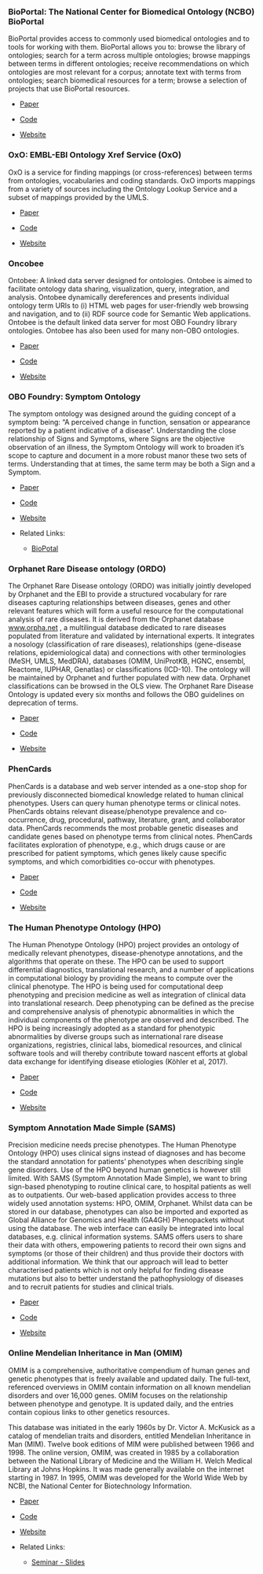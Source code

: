 ### BioPortal: The National Center for Biomedical Ontology (NCBO) BioPortal

BioPortal provides access to commonly used biomedical ontologies and to tools for working with them. BioPortal allows you to: browse the library of ontologies; search for a term across multiple ontologies; browse mappings between terms in different ontologies; receive recommendations on which ontologies are most relevant for a corpus; annotate text with terms from ontologies; search biomedical resources for a term; browse a selection of projects that use BioPortal resources.

- [Paper]()

- [Code](https://github.com/ncbo)

- [Website](https://bioportal.bioontology.org/)

### OxO: EMBL-EBI Ontology Xref Service (OxO)

OxO is a service for finding mappings (or cross-references) between terms from ontologies, vocabularies and coding standards. OxO imports mappings from a variety of sources including the Ontology Lookup Service and a subset of mappings provided by the UMLS.

- [Paper]()

- [Code](https://github.com/EBISPOT/OxO)

- [Website](https://www.ebi.ac.uk/spot/oxo/index)

### Oncobee

Ontobee: A linked data server designed for ontologies. Ontobee is aimed to facilitate ontology data sharing, visualization, query, integration, and analysis. Ontobee dynamically dereferences and presents individual ontology term URIs to (i) HTML web pages for user-friendly web browsing and navigation, and to (ii) RDF source code for Semantic Web applications. Ontobee is the default linked data server for most OBO Foundry library ontologies. Ontobee has also been used for many non-OBO ontologies.

- [Paper]()

- [Code]()

- [Website](http://www.ontobee.org/)

### OBO Foundry: Symptom Ontology

The symptom ontology was designed around the guiding concept of a symptom being: “A perceived change in function, sensation or appearance reported by a patient indicative of a disease”. Understanding the close relationship of Signs and Symptoms, where Signs are the objective observation of an illness, the Symptom Ontology will work to broaden it’s scope to capture and document in a more robust manor these two sets of terms. Understanding that at times, the same term may be both a Sign and a Symptom.

- [Paper]()

- [Code](https://github.com/DiseaseOntology/SymptomOntology)

- [Website](https://obofoundry.org/ontology/symp.html)

- Related Links:

    - [BioPotal](https://bioportal.bioontology.org/ontologies/SYMP)

### Orphanet Rare Disease ontology (ORDO)

The Orphanet Rare Disease ontology (ORDO) was initially jointly developed by Orphanet and the EBI to provide a structured vocabulary for rare diseases capturing relationships between diseases, genes and other relevant features which will form a useful resource for the computational analysis of rare diseases. It is derived from the Orphanet database www.orpha.net , a multilingual database dedicated to rare diseases populated from literature and validated by international experts. It integrates a nosology (classification of rare diseases), relationships (gene-disease relations, epidemiological data) and connections with other terminologies (MeSH, UMLS, MedDRA), databases (OMIM, UniProtKB, HGNC, ensembl, Reactome, IUPHAR, Genatlas) or classifications (ICD-10).
The ontology will be maintained by Orphanet and further populated with new data. Orphanet classifications can be browsed in the OLS view. The Orphanet Rare Disease Ontology is updated every six months and follows the OBO guidelines on deprecation of terms.

- [Paper]()

- [Code]()

- [Website](https://www.orphadata.com/ordo/)


### PhenCards 

PhenCards is a database and web server intended as a one-stop shop for previously disconnected biomedical knowledge related to human clinical phenotypes. Users can query human phenotype terms or clinical notes. PhenCards obtains relevant disease/phenotype prevalence and co-occurrence, drug, procedural, pathway, literature, grant, and collaborator data. PhenCards recommends the most probable genetic diseases and candidate genes based on phenotype terms from clinical notes. PhenCards facilitates exploration of phenotype, e.g., which drugs cause or are prescribed for patient symptoms, which genes likely cause specific symptoms, and which comorbidities co-occur with phenotypes.

- [Paper](https://doi.org/10.1186/s13073-021-00909-8)

- [Code]()

- [Website](https://phencards.org/)


### The Human Phenotype Ontology (HPO)

The Human Phenotype Ontology (HPO) project provides an ontology of medically relevant phenotypes, disease-phenotype annotations, and the algorithms that operate on these. The HPO can be used to support differential diagnostics, translational research, and a number of applications in computational biology by providing the means to compute over the clinical phenotype. The HPO is being used for computational deep phenotyping and precision medicine as well as integration of clinical data into translational research. Deep phenotyping can be defined as the precise and comprehensive analysis of phenotypic abnormalities in which the individual components of the phenotype are observed and described. The HPO is being increasingly adopted as a standard for phenotypic abnormalities by diverse groups such as international rare disease organizations, registries, clinical labs, biomedical resources, and clinical software tools and will thereby contribute toward nascent efforts at global data exchange for identifying disease etiologies (Köhler et al, 2017).

- [Paper]()

- [Code]()

- [Website](https://hpo.jax.org/app/)


### Symptom Annotation Made Simple (SAMS)

Precision medicine needs precise phenotypes. The Human Phenotype Ontology (HPO) uses clinical signs instead of diagnoses and has become the standard annotation for patients’ phenotypes when describing single gene disorders. Use of the HPO beyond human genetics is however still limited. With SAMS (Symptom Annotation Made Simple), we want to bring sign-based phenotyping to routine clinical care, to hospital patients as well as to outpatients. Our web-based application provides access to three widely used annotation systems: HPO, OMIM, Orphanet. Whilst data can be stored in our database, phenotypes can also be imported and exported as Global Alliance for Genomics and Health (GA4GH) Phenopackets without using the database. The web interface can easily be integrated into local databases, e.g. clinical information systems. SAMS offers users to share their data with others, empowering patients to record their own signs and symptoms (or those of their children) and thus provide their doctors with additional information. We think that our approach will lead to better characterised patients which is not only helpful for finding disease mutations but also to better understand the pathophysiology of diseases and to recruit patients for studies and clinical trials.

- [Paper](https://www.ncbi.nlm.nih.gov/pmc/articles/PMC9252818/)

- [Code]()

- [Website](https://www.genecascade.org/SAMS/)


### Online Mendelian Inheritance in Man (OMIM)

OMIM is a comprehensive, authoritative compendium of human genes and genetic phenotypes that is freely available and updated daily. The full-text, referenced overviews in OMIM contain information on all known mendelian disorders and over 16,000 genes. OMIM focuses on the relationship between phenotype and genotype. It is updated daily, and the entries contain copious links to other genetics resources.

This database was initiated in the early 1960s by Dr. Victor A. McKusick as a catalog of mendelian traits and disorders, entitled Mendelian Inheritance in Man (MIM). Twelve book editions of MIM were published between 1966 and 1998. The online version, OMIM, was created in 1985 by a collaboration between the National Library of Medicine and the William H. Welch Medical Library at Johns Hopkins. It was made generally available on the internet starting in 1987. In 1995, OMIM was developed for the World Wide Web by NCBI, the National Center for Biotechnology Information.

- [Paper]()

- [Code]()

- [Website](https://www.omim.org/)

- Related Links:

    - [Seminar - Slides](http://www.cs.rpi.edu/~szymansk/fns.21/slides/20_Seminar_Vijay_Sadashivaiah_Human_Disease_Network_Final.pdf)